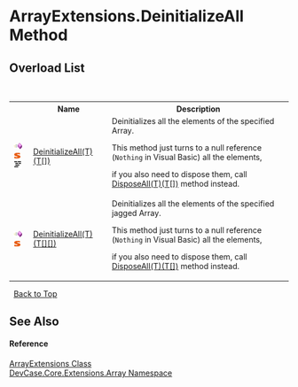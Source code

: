 # ArrayExtensions.DeinitializeAll Method 
 


## Overload List
&nbsp;<table><tr><th></th><th>Name</th><th>Description</th></tr><tr><td>![Public method](media/pubmethod.gif "Public method")![Static member](media/static.gif "Static member")![Code example](media/CodeExample.png "Code example")</td><td><a href="M_DevCase_Core_Extensions_Array_ArrayExtensions_DeinitializeAll__1">DeinitializeAll(T)(T[])</a></td><td>
Deinitializes all the elements of the specified Array. 

 This method just turns to a null reference (`Nothing` in Visual Basic) all the elements, 

 if you also need to dispose them, call <a href="M_DevCase_Core_Extensions_IDisposable_IDisposableExtensions_DisposeAll__1">DisposeAll(T)(T[])</a> method instead.</td></tr><tr><td>![Public method](media/pubmethod.gif "Public method")![Static member](media/static.gif "Static member")</td><td><a href="M_DevCase_Core_Extensions_Array_ArrayExtensions_DeinitializeAll__1_1">DeinitializeAll(T)(T[][])</a></td><td>
Deinitializes all the elements of the specified jagged Array. 

 This method just turns to a null reference (`Nothing` in Visual Basic) all the elements, 

 if you also need to dispose them, call <a href="M_DevCase_Core_Extensions_IDisposable_IDisposableExtensions_DisposeAll__1">DisposeAll(T)(T[])</a> method instead.</td></tr></table>&nbsp;
<a href="#arrayextensions.deinitializeall-method">Back to Top</a>

## See Also


#### Reference
<a href="T_DevCase_Core_Extensions_Array_ArrayExtensions">ArrayExtensions Class</a><br /><a href="N_DevCase_Core_Extensions_Array">DevCase.Core.Extensions.Array Namespace</a><br />